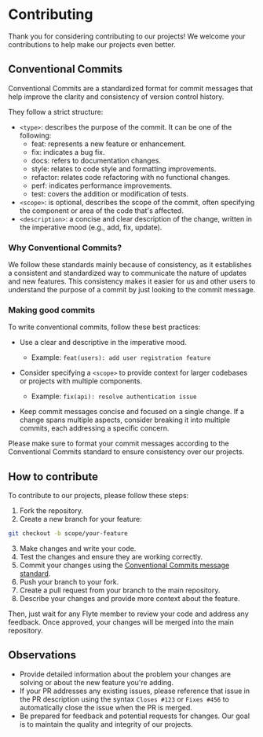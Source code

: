 # Contributing

Thank you for considering contributing to our projects! We welcome
your contributions to help make our projects even better.

## Conventional Commits

Conventional Commits are a standardized format for commit messages that 
help improve the clarity and consistency of version control history. 

They follow a strict structure:

- `<type>`: describes the purpose of the commit. It can be one of the following:
  - feat: represents a new feature or enhancement. 
  - fix: indicates a bug fix.
  - docs: refers to documentation changes.
  - style: relates to code style and formatting improvements.
  - refactor: relates code refactoring with no functional changes.
  - perf: indicates performance improvements.
  - test: covers the addition or modification of tests.
- `<scope>`: is optional, describes the scope of the commit, often specifying the 
component or area of the code that's affected.
- `<description>`: a concise and clear description of the change, written in the 
imperative mood (e.g., add, fix, update).

### Why Conventional Commits?

We follow these standards mainly because of consistency, as it 
establishes a consistent and standardized way to communicate the 
nature of updates and new features. This consistency makes it easier 
for us and other users to understand the purpose of a commit by 
just looking to the commit message.

### Making good commits

To write conventional commits, follow these best practices:

- Use a clear and descriptive <description> in the imperative mood.
  - Example: `feat(users): add user registration feature`

- Consider specifying a `<scope>` to provide context for larger 
codebases or projects with multiple components.
  - Example: `fix(api): resolve authentication issue`

- Keep commit messages concise and focused on a single change. If a 
change spans multiple aspects, consider breaking it into multiple commits, 
each addressing a specific concern.

Please make sure to format your commit messages according to the
Conventional Commits standard to ensure consistency over our
projects.

## How to contribute

To contribute to our projects, please follow these steps:

1. Fork the repository.
2. Create a new branch for your feature:

```Bash
git checkout -b scope/your-feature
```

3. Make changes and write your code.
4. Test the changes and ensure they are working correctly.
5. Commit your changes using the [Conventional Commits message standard](#conventional-commits).
6. Push your branch to your fork.
7. Create a pull request from your branch to the main repository.
8. Describe your changes and provide more context about the feature.

Then, just wait for any Flyte member to review your code and address
any feedback. Once approved, your changes will be merged into
the main repository.

## Observations

- Provide detailed information about the problem your changes are solving or about 
the new feature you're adding.
- If your PR addresses any existing issues, please reference that issue in the PR
description using the syntax `Closes #123` or `Fixes #456` to automatically close
the issue when the PR is merged.
- Be prepared for feedback and potential requests for changes. Our goal is to
maintain the quality and integrity of our projects.
